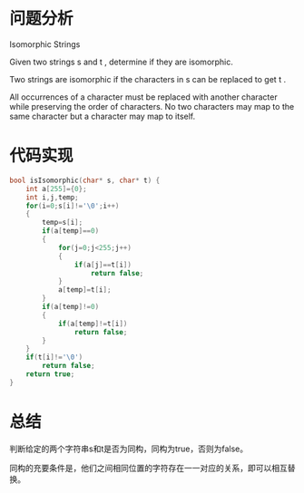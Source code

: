 # 问题分析

Isomorphic Strings

Given two strings   s  and  t , determine if they are isomorphic.

Two strings are isomorphic if the characters in  s  can be replaced to get  t .

All occurrences of a character must be replaced with another character while preserving the order of characters. No two characters may map to the same character but a character may map to itself.

# 代码实现

```c
bool isIsomorphic(char* s, char* t) {
    int a[255]={0};
    int i,j,temp;
    for(i=0;s[i]!='\0';i++)
    {
        temp=s[i];
        if(a[temp]==0)
        {
            for(j=0;j<255;j++)
            {
                if(a[j]==t[i])
                    return false;
            }
            a[temp]=t[i];
        }
        if(a[temp]!=0)
        {
            if(a[temp]!=t[i])
                return false;
        }
    }
    if(t[i]!='\0')
        return false;
    return true;
}
```

# 总结

判断给定的两个字符串s和t是否为同构，同构为true，否则为false。

同构的充要条件是，他们之间相同位置的字符存在一一对应的关系，即可以相互替换。
